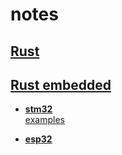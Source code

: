 # notes

## [Rust](https://github.com/a-givertzman/notes/tree/master/rust)

## [Rust embedded](rust/embedded)

  - [**stm32**](rust/embedded/stm32/stm32.md)  
    [examples](rust/embedded/stm32/stm32.md)

  - [**esp32**](rust/embedded/esp32/esp32.md)
